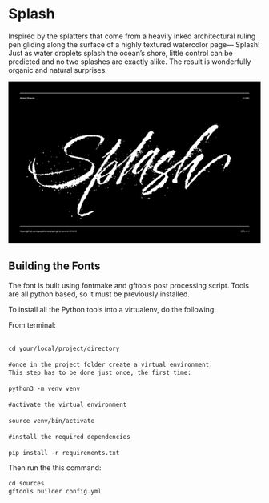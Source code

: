 # Splash

Inspired by the splatters that come from a heavily inked architectural ruling pen gliding along the surface of a highly textured watercolor page— Splash! Just as water droplets splash the ocean’s shore, little control can be predicted and no two splashes are exactly alike. The result is wonderfully organic and natural surprises.

![Sample Image](documentation/image1.png)

## Building the Fonts

The font is built using fontmake and gftools post processing script. Tools are all python based, so it must be previously installed.

To install all the Python tools into a virtualenv, do the following:

From terminal:

```

cd your/local/project/directory

#once in the project folder create a virtual environment. 
This step has to be done just once, the first time:

python3 -m venv venv

#activate the virtual environment

source venv/bin/activate

#install the required dependencies

pip install -r requirements.txt

```

Then run the this command:

```
cd sources
gftools builder config.yml
```
